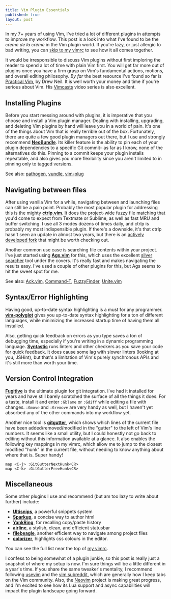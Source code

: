 ```yaml
---
title: Vim Plugin Essentials
published: true
layout: post
---
```


In my 7+ years of using Vim, I've tried a lot of different plugins in attempts
to improve my workflow. This post is a look into what I've found to be
the *crème de la crème* in the Vim plugin world. If you're lazy, or just
allergic to bad writing, you can [skip to my
vimrc](https://github.com/af/dotfiles/tree/master/vim/vimrc) to see how it all
comes together.

It would be irresponsible to discuss Vim plugins without first imploring
the reader to spend a lot of time with plain Vim first. You will get far more
out of plugins once you have a firm grasp on Vim's fundamental actions, motions,
and overall editing philosophy. *By far* the best resource I've found so far is
[Practical Vim](https://pragprog.com/book/dnvim/practical-vim), by Drew Neil. It
is well worth your money and time if you're serious about Vim. His
[Vimcasts](http://vimcasts.org) video series is also excellent.


## Installing Plugins

Before you start messing around with plugins, it is imperative that you choose
and install a Vim plugin manager. Dealing with installing, upgrading, and deleting
Vim plugins by hand will leave you in a world of pain. It's one of the things
about Vim that is really terrible out of the box. Fortunately, there are quite
a few good plugin managers out there, but I use and strongly recommend
**[NeoBundle](https://github.com/Shougo/neobundle.vim)**. Its
killer feature is the ability to pin each of your plugin dependencies to a
specific Git commit– as far as I know, none of the alternatives do this. Pinning
to a commit keeps your plugin installs repeatable, and also gives you more
flexibility since you aren't limited to in pinning only to tagged versions.

See also: [pathogen](https://github.com/tpope/vim-pathogen),
[vundle](https://github.com/gmarik/Vundle.vim),
[vim-plug](https://github.com/junegunn/vim-plug)


## Navigating between files

After using vanilla Vim for a while, navigating between and launching files can
still be a pain point. Probably the most popular plugin for addressing this is
the mighty **[ctrlp.vim](https://github.com/kien/ctrlp.vim)**. It does the
project-wide fuzzy file matching that you'd come to expect from Textmate or
Sublime, as well as fast MRU and buffer switching. I use all 3 modes dozens of
times daily, and ctrlp is probably my most indispensible plugin. If there's a
downside, it's that ctrlp hasn't seen an update in almost two years, but there
is an [actively developed fork](https://github.com/ctrlpvim/ctrlp.vim) that might
be worth checking out.

Another common use case is searching file contents within your project. I've just
started using **[Ags.vim](https://github.com/gabesoft/vim-ags)** for this, which
uses the excellent [silver
searcher](https://github.com/ggreer/the_silver_searcher) tool under the covers.
It's really fast and makes navigating the results easy. I've used a couple of other
plugins for this, but Ags seems to hit the sweet spot for me.

See also: [Ack.vim](https://github.com/mileszs/ack.vim), [Command-T](https://github.com/wincent/Command-T), [FuzzyFinder](http://www.vim.org/scripts/script.php?script_id=1984), [Unite.vim](https://github.com/Shougo/unite.vim)


## Syntax/Error Highlighting

Having good, up-to-date syntax highlighting is a must
for any programmer. **[vim-polyglot](https://github.com/sheerun/vim-polyglot)**
gives you up-to-date syntax highlighting for a ton of different languages, while
minimizing the increased startup time of having them all installed.

Also, getting quick feedback on errors as you type saves a ton of debugging time,
especially if you're writing in a dynamic programming language.
**[Syntastic](https://github.com/scrooloose/syntastic)** runs linters and other
checkers as you save your code for quick feedback. It does cause some lag with
slower linters (looking at you, JSHint), but that's a limitation of Vim's purely
synchronous APIs and it's still more than worth your time.


## Version Control Integration

**[Fugitive](https://github.com/tpope/vim-fugitive)** is the ultimate plugin for
git integration. I've had it installed for years and have still barely scratched
the surface of all the things it does. For a taste, install it and enter `:Gblame`
or `:Gdiff` while editing a file with changes. `:Gmove` and `:Gremove` are very
handy as well, but I haven't yet absorbed any of the other commands into my
workflow yet.

Another nice tool is **[gitgutter](https://github.com/airblade/vim-gitgutter)**,
which shows which lines of the current file have been added/removed/modified in
the "gutter" to the left of Vim's line numbers. It seems like a small utility,
but I could honestly not go back to editing without this information available
at a glance. It also enables the following key mappings in my vimrc, which allow
me to jump to the closest modified "hunk" in the current file, without needing
to know anything about where that is. Super handy!
```
map <C-j> :GitGutterNextHunk<CR>
map <C-k> :GitGutterPrevHunk<CR>
```


## Miscellaneous

Some other plugins I use and recommend (but am too lazy to write about further)
include:

* **[Ultisnips](https://github.com/SirVer/ultisnips)**, a powerful snippets system
* **[Sparkup](https://github.com/tristen/vim-sparkup)**, a concise way to author html
* **[YankRing](https://github.com/vim-scripts/YankRing.vim)**, for recalling copy/paste history
* **[airline](https://github.com/bling/vim-airline)**, a stylish, clean, and efficient statusbar
* **[filebeagle](https://github.com/jeetsukumaran/vim-filebeagle)**, another efficient way to
navigate among project files
* **[colorizer](http://www.vim.org/scripts/script.php?script_id=3567)**, highlights
css colours in the editor.

You can see the full list near the top of [my
vimrc](https://github.com/af/dotfiles/tree/master/vim/vimrc).

I confess to being somewhat of a plugin junkie, so this post is really just
a snapshot of where my setup is now. I'm sure things will be a little different
in a year's time. If you share the same tweaker's mentality, I recommend following
[usevim](http://usevim.com/) and the [vim subreddit](https://www.reddit.com/r/vim/),
which are generally how I keep tabs on the Vim community. Also, the
[Neovim](https://github.com/neovim/neovim) project is making great progress, and
I'm excited to see how its Lua support and async capabilities will impact the
plugin landscape going forward.
